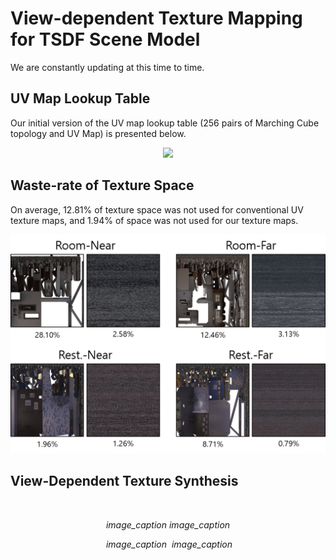 # View-dependent Texture Mapping for TSDF Scene Model

We are constantly updating at this time to time.

## UV Map Lookup Table

Our initial version of the UV map lookup table (256 pairs of Marching Cube topology and UV Map) is presented below.

<p align="center">
  <img src="images/mcuvlut.png" width=700 />
</p>

## Waste-rate of Texture Space

On average, 12.81% of texture space was not used for conventional UV texture maps, and 1.94% of space was not used for our texture maps.

<p align="center">
  <img src="images/wasteratio.png" width=700 />
</p>

## View-Dependent Texture Synthesis

<p float="left" align="center">
  <img src="images/syn_metals5x5.png" width="300" alt>
  <img src="images/syn_showcase5x5.png" width="300" alt>
</p>
<p align="center">
  <em>image_caption</em>
  <em>image_caption</em>
</p>


<p float="left" align="center">
  <img src="images/syn_glasses5x5.png" width="300" alt>
  <em>image_caption</em>
  <img src="images/syn_mirror5x5.png" width="300" alt>
  <em>image_caption</em>
</p>

